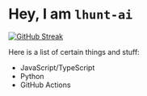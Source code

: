 # Hey, I am `lhunt-ai`

[![GitHub Streak](https://github-readme-streak-stats.herokuapp.com/?user=DenverCoder1)](https://git.io/streak-stats)

Here is a list of certain things and stuff:

* JavaScript/TypeScript
* Python
* GitHub Actions
